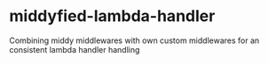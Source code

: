 # middyfied-lambda-handler
Combining middy middlewares with own custom middlewares for an consistent lambda handler handling 
